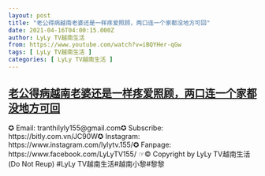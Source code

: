 ```yaml
---
layout: post
title: "老公得病越南老婆还是一样疼爱照顾，两口连一个家都没地方可回"
date: 2021-04-16T04:00:15.000Z
author: LyLy TV越南生活
from: https://www.youtube.com/watch?v=iBQYHer-qGw
tags: [ LyLy TV越南生活 ]
categories: [ LyLy TV越南生活 ]
---
```

<!--1618545615000-->
[老公得病越南老婆还是一样疼爱照顾，两口连一个家都没地方可回](https://www.youtube.com/watch?v=iBQYHer-qGw)
------

<div>
✪ Email: tranthilyly155@gmail.com✪ Subscribe: https://bitly.com.vn/JC90W✪ Instagram: https://www.instagram.com/lylytv.155/✪  Fanpage: https://www.facebook.com/LyLyTV155/ ☞© Copyright by LyLy TV越南生活 (Do Not Reup) #LyLy TV越南生活#越南小黎#黎黎
</div>
